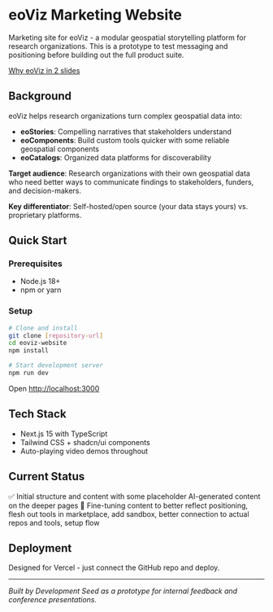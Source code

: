 # eoViz Marketing Website

Marketing site for eoViz - a modular geospatial storytelling platform for research organizations. This is a prototype to test messaging and positioning before building out the full product suite.

[Why eoViz in 2 slides](https://docs.google.com/presentation/d/1c7UyEPZZoJe5o4ZdbZ0NBsjoeG8E6u0ifnL-YdU05W4/edit?usp=sharing)

## Background

eoViz helps research organizations turn complex geospatial data into:
- **eoStories**: Compelling narratives that stakeholders understand
- **eoComponents**: Build custom tools quicker with some reliable geospatial components
- **eoCatalogs**: Organized data platforms for discoverability

**Target audience**: Research organizations with their own geospatial data who need better ways to communicate findings to stakeholders, funders, and decision-makers.

**Key differentiator**: Self-hosted/open source (your data stays yours) vs. proprietary platforms.

## Quick Start

### Prerequisites
- Node.js 18+
- npm or yarn

### Setup
```bash
# Clone and install
git clone [repository-url]
cd eoviz-website
npm install

# Start development server
npm run dev
```

Open [http://localhost:3000](http://localhost:3000)

## Tech Stack
- Next.js 15 with TypeScript
- Tailwind CSS + shadcn/ui components
- Auto-playing video demos throughout

## Current Status
✅ Initial structure and content with some placeholder AI-generated content on the deeper pages
🚧 Fine-tuning content to better reflect positioning, flesh out tools in marketplace, add sandbox, better connection to actual repos and tools, setup flow

## Deployment
Designed for Vercel - just connect the GitHub repo and deploy.

---
*Built by Development Seed as a prototype for internal feedback and conference presentations.*
